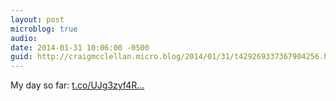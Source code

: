 ```yaml
---
layout: post
microblog: true
audio: 
date: 2014-01-31 10:06:00 -0500
guid: http://craigmcclellan.micro.blog/2014/01/31/t429269337367904256.html
---
```

My day so far: [t.co/UJg3zyf4R...](http://t.co/UJg3zyf4RN)
